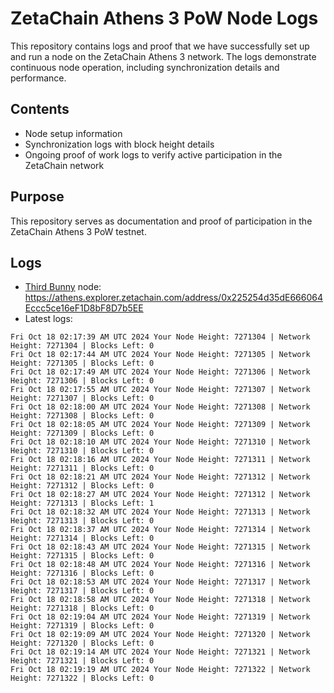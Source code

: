 # ZetaChain Athens 3 PoW Node Logs
This repository contains logs and proof that we have successfully set up and run a node on the ZetaChain Athens 3 network. The logs demonstrate continuous node operation, including synchronization details and performance.

## Contents
- Node setup information
- Synchronization logs with block height details
- Ongoing proof of work logs to verify active participation in the ZetaChain network

## Purpose
This repository serves as documentation and proof of participation in the ZetaChain Athens 3 PoW testnet.

## Logs

- [Third Bunny](https://thirdbunny.xyz/) node: https://athens.explorer.zetachain.com/address/0x225254d35dE666064Eccc5ce16eF1D8bF8D7b5EE
- Latest logs:
```
Fri Oct 18 02:17:39 AM UTC 2024 Your Node Height: 7271304 | Network Height: 7271304 | Blocks Left: 0
Fri Oct 18 02:17:44 AM UTC 2024 Your Node Height: 7271305 | Network Height: 7271305 | Blocks Left: 0
Fri Oct 18 02:17:49 AM UTC 2024 Your Node Height: 7271306 | Network Height: 7271306 | Blocks Left: 0
Fri Oct 18 02:17:55 AM UTC 2024 Your Node Height: 7271307 | Network Height: 7271307 | Blocks Left: 0
Fri Oct 18 02:18:00 AM UTC 2024 Your Node Height: 7271308 | Network Height: 7271308 | Blocks Left: 0
Fri Oct 18 02:18:05 AM UTC 2024 Your Node Height: 7271309 | Network Height: 7271309 | Blocks Left: 0
Fri Oct 18 02:18:10 AM UTC 2024 Your Node Height: 7271310 | Network Height: 7271310 | Blocks Left: 0
Fri Oct 18 02:18:16 AM UTC 2024 Your Node Height: 7271311 | Network Height: 7271311 | Blocks Left: 0
Fri Oct 18 02:18:21 AM UTC 2024 Your Node Height: 7271312 | Network Height: 7271312 | Blocks Left: 0
Fri Oct 18 02:18:27 AM UTC 2024 Your Node Height: 7271312 | Network Height: 7271313 | Blocks Left: 1
Fri Oct 18 02:18:32 AM UTC 2024 Your Node Height: 7271313 | Network Height: 7271313 | Blocks Left: 0
Fri Oct 18 02:18:37 AM UTC 2024 Your Node Height: 7271314 | Network Height: 7271314 | Blocks Left: 0
Fri Oct 18 02:18:43 AM UTC 2024 Your Node Height: 7271315 | Network Height: 7271315 | Blocks Left: 0
Fri Oct 18 02:18:48 AM UTC 2024 Your Node Height: 7271316 | Network Height: 7271316 | Blocks Left: 0
Fri Oct 18 02:18:53 AM UTC 2024 Your Node Height: 7271317 | Network Height: 7271317 | Blocks Left: 0
Fri Oct 18 02:18:58 AM UTC 2024 Your Node Height: 7271318 | Network Height: 7271318 | Blocks Left: 0
Fri Oct 18 02:19:04 AM UTC 2024 Your Node Height: 7271319 | Network Height: 7271319 | Blocks Left: 0
Fri Oct 18 02:19:09 AM UTC 2024 Your Node Height: 7271320 | Network Height: 7271320 | Blocks Left: 0
Fri Oct 18 02:19:14 AM UTC 2024 Your Node Height: 7271321 | Network Height: 7271321 | Blocks Left: 0
Fri Oct 18 02:19:19 AM UTC 2024 Your Node Height: 7271322 | Network Height: 7271322 | Blocks Left: 0
```
